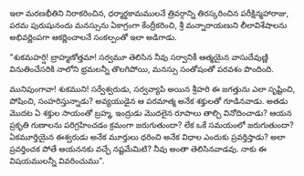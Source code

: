 ﻿ఇలా మరణభీతిని నిరాకరించిన, ధర్మార్థకామములనే త్రివర్గాన్ని తిరస్కరించిన పరీక్షిన్మహారాజు, పరమ పురుషునందు మనస్సును ఏకాగ్రంగా కేంద్రీకరించి, శ్రీ మన్నారాయణుని లీలావిశేషాలను అభివర్ణింపగా ఆకర్ణించాలనే సంకల్పంతో ఇలా అడిగాడు. 

"శుకమహర్షి! బ్రాహ్మణోత్తమా! సర్వమూ తెలిసిన నీవు సర్వానికీ ఆత్మయైన వాసుదేవుణ్ణి వినుతించేసరికి నాలోని భ్రమలన్నీ తొలగిపోయి, మనస్సు సంతోషంతో పరవశం పొందింది. 

మునిపుంగావా! శుకముని! సర్వేశ్వరుడు, సర్వవ్యాపి అయిన శ్రీహరి ఈ జగత్తును ఎలా సృష్టించి, పోషించి, సంహరిస్తున్నాడు? అవ్యయుడైన ఆ పరమాత్మ అనేక శక్తులతో గూడినవాడు. అతడు మొదట ఏ శక్తుల సాయంతో బ్రహ్మ, ఇంద్రుడు మొదలైన రూపాలు తాల్చి వినోదించాడు? ఆయన ప్రకృతి గుణాలను పరిగ్రహించడం క్రమంగా జరుగుతుందా? లేక ఒకే సమయంలో జరుగుతుందా? ఏకమూర్తియైన ఈశ్వరుడు అనేక మూర్తులు ధరించి అనేక విధాల ఎందుకు ప్రవర్తిస్తాడు? అలా ప్రవర్తించక పోతే ఆయననకు వచ్చే నష్టమేమిటి? నీవు అంతా తెలిసినవాడవు. నాకు ఈ విషయములన్నీ వివరించుము". 


